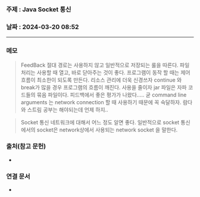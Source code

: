 ### 주제 : Java Socket 통신

### 날짜 : 2024-03-20 08:52
----
### 메모
> FeedBack
> 절대 경로는 사용하지 않고 일반적으로 저장되는 룰을 따른다.
> 파일 처리는 사용할 때 열고, 바로 닫아주는 것이 좋다.
> 프로그램이 동작 할 때는 제어 흐름이 최소한이 되도록 만든다.
> 리소스 관리에 더욱 신경쓰자
> continue 와 break가 많을 경우 프로그램의 흐름이 깨진다. 사용을 줄이자
> jar 파일은 자파 코드들의 묶음 파일이다.
> 피드백에서 좋은 평가가 나왔다..... 굳
> command line arguments 는 network connection 할 때 사용하기 때문에 꼭 숙달하자.
> 람다와 스트림 공부는 해야되는데 언제 하지..

> Socket 통신
> 네트워크에 대해서 어느 정도 알면 좋다.
> 일반적으로 socket 통신에서의 socket은 network상에서 사용되는 network socket 을 말한다.
> 

### 출처(참고 문헌)
-

### 연결 문서
-
